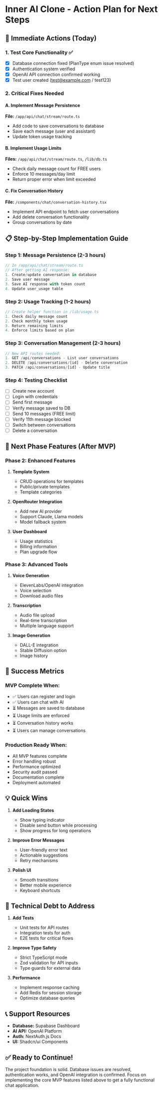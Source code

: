 # Inner AI Clone - Action Plan for Next Steps

## 🎯 Immediate Actions (Today)

### 1. Test Core Functionality ✅
- [x] Database connection fixed (PlanType enum issue resolved)
- [x] Authentication system verified
- [x] OpenAI API connection confirmed working
- [x] Test user created (test@example.com / test123)

### 2. Critical Fixes Needed

#### A. Implement Message Persistence
**File:** `/app/api/chat/stream/route.ts`
- Add code to save conversations to database
- Save each message (user and assistant)
- Update token usage tracking

#### B. Implement Usage Limits
**Files:** `/app/api/chat/stream/route.ts`, `/lib/db.ts`
- Check daily message count for FREE users
- Enforce 10 messages/day limit
- Return proper error when limit exceeded

#### C. Fix Conversation History
**File:** `/components/chat/conversation-history.tsx`
- Implement API endpoint to fetch user conversations
- Add delete conversation functionality
- Group conversations by date

## 📋 Step-by-Step Implementation Guide

### Step 1: Message Persistence (2-3 hours)
```typescript
// In /app/api/chat/stream/route.ts
// After getting AI response:
1. Create/update conversation in database
2. Save user message
3. Save AI response with token count
4. Update user_usage table
```

### Step 2: Usage Tracking (1-2 hours)
```typescript
// Create helper function in /lib/usage.ts
1. Check daily message count
2. Check monthly token usage
3. Return remaining limits
4. Enforce limits based on plan
```

### Step 3: Conversation Management (2-3 hours)
```typescript
// New API routes needed:
1. GET /api/conversations - List user conversations
2. DELETE /api/conversations/[id] - Delete conversation
3. PATCH /api/conversations/[id] - Update title
```

### Step 4: Testing Checklist
- [ ] Create new account
- [ ] Login with credentials
- [ ] Send first message
- [ ] Verify message saved to DB
- [ ] Send 10 messages (FREE limit)
- [ ] Verify 11th message blocked
- [ ] Switch between conversations
- [ ] Delete a conversation

## 🚀 Next Phase Features (After MVP)

### Phase 2: Enhanced Features
1. **Template System**
   - CRUD operations for templates
   - Public/private templates
   - Template categories

2. **OpenRouter Integration**
   - Add new AI provider
   - Support Claude, Llama models
   - Model fallback system

3. **User Dashboard**
   - Usage statistics
   - Billing information
   - Plan upgrade flow

### Phase 3: Advanced Tools
1. **Voice Generation**
   - ElevenLabs/OpenAI integration
   - Voice selection
   - Download audio files

2. **Transcription**
   - Audio file upload
   - Real-time transcription
   - Multiple language support

3. **Image Generation**
   - DALL-E integration
   - Stable Diffusion option
   - Image history

## 🎯 Success Metrics

### MVP Complete When:
- ✅ Users can register and login
- ✅ Users can chat with AI
- ⏳ Messages are saved to database
- ⏳ Usage limits are enforced
- ⏳ Conversation history works
- ⏳ Users can manage conversations

### Production Ready When:
- All MVP features complete
- Error handling robust
- Performance optimized
- Security audit passed
- Documentation complete
- Deployment automated

## 💡 Quick Wins

1. **Add Loading States**
   - Show typing indicator
   - Disable send button while processing
   - Show progress for long operations

2. **Improve Error Messages**
   - User-friendly error text
   - Actionable suggestions
   - Retry mechanisms

3. **Polish UI**
   - Smooth transitions
   - Better mobile experience
   - Keyboard shortcuts

## 🔧 Technical Debt to Address

1. **Add Tests**
   - Unit tests for API routes
   - Integration tests for auth
   - E2E tests for critical flows

2. **Improve Type Safety**
   - Strict TypeScript mode
   - Zod validation for API inputs
   - Type guards for external data

3. **Performance**
   - Implement response caching
   - Add Redis for session storage
   - Optimize database queries

## 📞 Support Resources

- **Database:** Supabase Dashboard
- **AI API:** OpenAI Platform
- **Auth:** NextAuth.js Docs
- **UI:** Shadcn/ui Components

## ✅ Ready to Continue!

The project foundation is solid. Database issues are resolved, authentication works, and OpenAI integration is confirmed. Focus on implementing the core MVP features listed above to get a fully functional chat application.